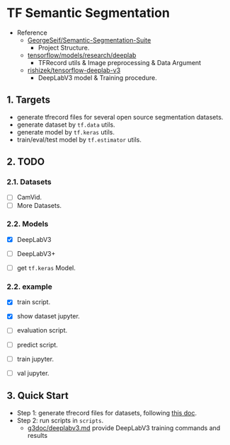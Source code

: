 # TF Semantic Segmentation

+ Reference
  + [GeorgeSeif/Semantic-Segmentation-Suite](https://github.com/GeorgeSeif/Semantic-Segmentation-Suite)
    + Project Structure.
  + [tensorflow/models/research/deeplab](https://github.com/tensorflow/models/tree/master/research/deeplab)
    + TFRecord utils & Image preprocessing & Data Argument
  + [rishizek/tensorflow-deeplab-v3](https://github.com/rishizek/tensorflow-deeplab-v3)
    + DeepLabV3 model & Training procedure.

## 1. Targets
+ generate tfrecord files for several open source segmentation datasets.
+ generate dataset by `tf.data` utils.
+ generate model by `tf.keras` utils.
+ train/eval/test model by `tf.estimator` utils.


## 2. TODO

### 2.1. Datasets
+ [ ] CamVid.
+ [ ] More Datasets.

### 2.2. Models
+ [x] DeepLabV3
+ [ ] DeepLabV3+
+ [ ] get `tf.keras` Model.


### 2.2. example
+ [x] train script.
+ [x] show dataset jupyter.
+ [ ] evaluation script.
+ [ ] predict script.
+ [ ] train jupyter.
+ [ ] val jupyter.


## 3. Quick Start
+ Step 1: generate tfrecord files for datasets, following <a href='datasets/README.md'>this doc</a>.
+ Step 2: run scripts in `scripts`.
  + <a href='g3doc/deeplabv3.md'>g3doc/deeplabv3.md</a> provide DeepLabV3 training commands and results